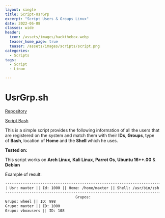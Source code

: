 ```yaml
---
layout: single
title: Script-UsrGrp
excerpt: "Script Users & Groups Linux"
date: 2022-06-08
classes: wide
header:
  icon: /assets/images/hackthebox.webp
  teaser_home_page: true
  teaser: /assets/images/scripts/script.png
categories:
  - Scripts
tags:
  - Script
  - Linux

---
```


# UsrGrp.sh

[Repository](https://github.com/themaxterone/scriptUsrGrp) 

[Script Bash](https://github.com/themaxterone/scriptUsrGrp/blob/main/usrgrp.sh) 


This is a simple script provides the following information of all the users that are registered on the system and match them with their **IDs**, **Groups**, type of **Bash**, location of **Home** and the **Shell** which he uses.


**Tested on:**

This script works on **Arch Linux**, **Kali Linux**, **Parrot Os**, **Ubuntu 16++.00** & **Debian**


Example of result:

```txt
---------------------------------------------------------------------------
| Usr: maxter || Id: 1000 || Home: /home/maxter || Shell: /usr/bin/zsh |
---------------------------------------------------------------------------
                                Grupos:
Grupo: wheel || ID: 998
Grupo: maxter || ID: 1000
Grupo: vboxusers || ID: 108
```